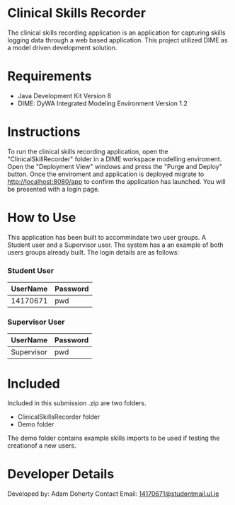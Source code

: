 # Clinical Skills Recorder

The clinical skills recording application is an application for capturing skills logging data through a web based application. This project utilized  DIME as a model driven development solution.

# Requirements

- Java Development Kit Version 8
- DIME: DyWA Integrated Modeling Environment Version 1.2

# Instructions
To run the clinical skills recording application, open the "ClinicalSkillRecorder" folder in a DIME workspace modelling enviroment.
Open the "Deployment View" windows and press the "Purge and Deploy" button.
Once the enviroment and application is deployed migrate to [http://localhost:8080/app](http://localhost:8080/app) to confirm the application has launched.
You will be presented with a login page.

# How to Use
This application has been built to accommindate two user groups. A Student user and a Supervisor user.
The system has a an example of both users groups already built.
The login details are as follows:

### Student User
| UserName | Password |
| ------ | ------ |
|14170671| pwd|
### Supervisor User
| UserName | Password |
| ------ | ------ |
|Supervisor| pwd|
# Included
Included in this submission .zip are two folders.

 - ClinicalSkillsRecorder folder
 - Demo folder

The demo folder contains example skills imports to be used if testing the creationof a new users.

# Developer Details

Developed by: Adam Doherty
Contact Email: 14170671@studentmail.ul.ie
